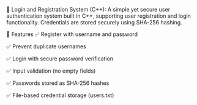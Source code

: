 🔐 Login and Registration System (C++):
A simple yet secure user authentication system built in C++, supporting user registration and login functionality. Credentials are stored securely using SHA-256 hashing.

📌 Features
✅ Register with username and password

✅ Prevent duplicate usernames

✅ Login with secure password verification

✅ Input validation (no empty fields)

✅ Passwords stored as SHA-256 hashes

✅ File-based credential storage (users.txt)
